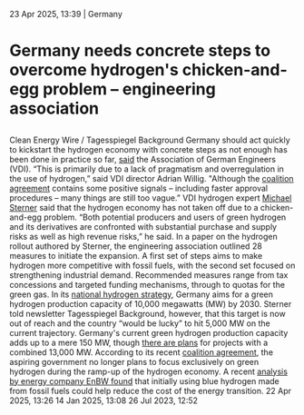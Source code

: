 23 Apr 2025, 13:39
| 
Germany
# Germany needs concrete steps to overcome hydrogen's chicken-and-egg problem – engineering association
## 
Clean Energy Wire / Tagesspiegel Background
Germany should act quickly to kickstart the hydrogen economy with concrete steps as not enough has been done in practice so far, [said](https://www.vdi.de/news/detail/wasserstoffhochlauf-pragmatismus-statt-ueberregulierung-vdi-legt-massnahmenpakete-vor) the Association of German Engineers (VDI). “This is primarily due to a lack of pragmatism and overregulation in the use of hydrogen,” said VDI director Adrian Willig. "Although the [coalition agreement](https://www.cleanenergywire.org/factsheets/what-germanys-aspiring-coalition-government-agreement-means-climate-and-energy) contains some positive signals – including faster approval procedures – many things are still too vague.”
VDI hydrogen expert [Michael Sterner](https://www.cleanenergywire.org/experts/sterner) said that the hydrogen economy has not taken off due to a chicken-and-egg problem. “Both potential producers and users of green hydrogen and its derivatives are confronted with substantial purchase and supply risks as well as high revenue risks,” he said.
In a paper on the hydrogen rollout authored by Sterner, the engineering association outlined 28 measures to initiate the expansion. A first set of steps aims to make hydrogen more competitive with fossil fuels, with the second set focused on strengthening industrial demand. Recommended measures range from tax concessions and targeted funding mechanisms, through to quotas for the green gas.
In its [national hydrogen strategy](https://www.cleanenergywire.org/factsheets/germanys-national-hydrogen-strategy), Germany aims for a green hydrogen production capacity of 10,000 megawatts (MW) by 2030. Sterner told newsletter Tagesspiegel Background, however, that this target is now out of reach and the country “would be lucky” to hit 5,000 MW on the current trajectory. Germany's current green hydrogen production capacity adds up to a mere 150 MW, though [there are plans](https://www.wasserstoff-kompass.de/elektrolyse-monitor) for projects with a combined 13,000 MW.
According to its recent [coalition agreement](https://www.cleanenergywire.org/factsheets/what-germanys-aspiring-coalition-government-agreement-means-climate-and-energy), the aspiring government no longer plans to focus exclusively on green hydrogen during the ramp-up of the hydrogen economy. A recent [analysis by energy company EnBW found](https://www.cleanenergywire.org/news/german-energy-company-recommends-lower-renewables-hydrogen-buildout-save-700-billion-euros) that initially using blue hydrogen made from fossil fuels could help reduce the cost of the energy transition.
22 Apr 2025, 13:26
14 Jan 2025, 13:08
26 Jul 2023, 12:52